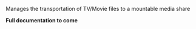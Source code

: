 Manages the transportation of TV/Movie files to a mountable media share

**Full documentation to come**
